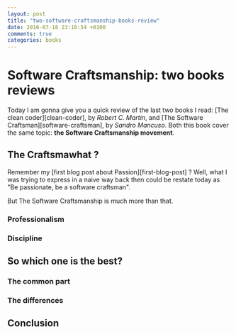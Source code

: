 ```yaml
---
layout: post
title: "two-software-craftsmanship-books-review"
date: 2016-07-18 23:16:54 +0100
comments: true
categories: books
---
```


Software Craftsmanship: two books reviews
=========================================

Today I am gonna give you a quick review of the last two books I read: [The clean coder][clean-coder], by _Robert C. Martin_, and [The Software Craftsman][software-craftsman], by _Sandro Mancuso_.
Both this book cover the same topic: **the Software Craftsmanship movement**.

The Craftsmawhat ?
------------------

Remember my [first blog post about Passion][first-blog-post] ? Well, what I was trying to express in a naive way back then could be restate today as "Be passionate, be a software craftsman". 

But The Software Craftsmanship is much more than that.

### Professionalism

### Discipline

So which one is the best?
-------------------------

### The common part

### The differences


Conclusion
----------


